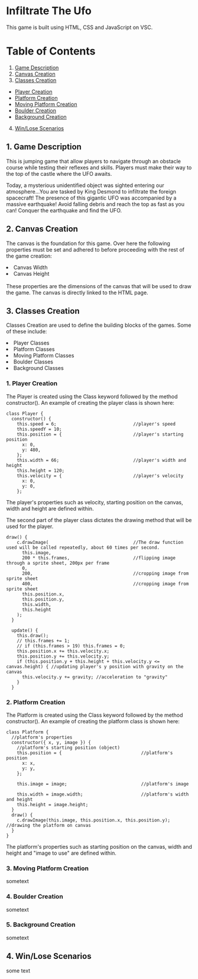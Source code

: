 # Infiltrate The Ufo
This game is built using HTML, CSS and JavaScript on VSC.
# Table of Contents

1. [ Game Description ](#desc)
2. [ Canvas Creation ](#canvas)
3. [ Classes Creation ](#classescreation)
* [Player Creation](#playercreation)
* [Platform Creation](#platformcreation)
* [Moving Platform Creation](#movingplatformcreation)
* [Boulder Creation](#bouldercreation)
* [Background Creation](#backgroundcreation)
4. [ Win/Lose Scenarios ](#scenarios)

<a name="desc"></a>
## 1. Game Description
This is jumping game that allow players to navigate through an obstacle course while testing their reflexes and skills. Players must make their way to the top of the castle where the UFO awaits.

Today, a mysterious unidentified object was sighted entering our atmosphere...You are tasked by King Desmond to infiltrate the foreign spacecraft! The presence of this gigantic UFO was accompanied by a massive earthquake! Avoid falling debris and reach the top as fast as you can! Conquer the earthquake and find the UFO.

<a name="canvas"></a>
## 2. Canvas Creation

The canvas is the foundation for this game. Over here the following properties must be set and adhered to before proceeding with the rest of the game creation:
<li>Canvas Width</li>
<li>Canvas Height</li>
<br>
These properties are the dimensions of the canvas that will be used to draw the game. The canvas is directly linked to the HTML page.


<a name="classescreation"></a>
## 3. Classes Creation
<p>Classes Creation are used to define the building blocks of the games. Some of these include:</p>
<li>Player Classes</li>
<li>Platform Classes</li>
<li>Moving Platform Classes</li>
<li>Boulder Classes</li>
<li>Background Classes</li>

<a name="playercreation"></a>
<h3>1. Player Creation</h3>
<p>The Player is created using the Class keyword followed by the method constructor(). An example of creating the player class is shown here:

```
class Player {
  constructor() {
    this.speed = 6;                             //player's speed
    this.speedY = 10;
    this.position = {                           //player's starting position
      x: 0,
      y: 480,
    };
    this.width = 66;                            //player's width and height
    this.height = 120;
    this.velocity = {                           //player's velocity
      x: 0,
      y: 0,
    };
```

<p>The player's properties such as velocity, starting position on the canvas, width and height are defined within.</p>

<p>The second part of the player class dictates the drawing method that will be used for the player.</p>

```
draw() {
    c.drawImage(                                //The draw function used will be called repeatedly, about 60 times per second.
      this.image,
      200 * this.frames,                        //flipping image through a sprite sheet, 200px per frame
      0,
      200,                                      //cropping image from sprite sheet
      400,                                      //cropping image from sprite sheet
      this.position.x,
      this.position.y,
      this.width,
      this.height
    );
  }

  update() {
    this.draw();                                
    // this.frames += 1;
    // if (this.frames > 19) this.frames = 0;
    this.position.x += this.velocity.x;
    this.position.y += this.velocity.y;
    if (this.position.y + this.height + this.velocity.y <= canvas.height) { //updating player's y position with gravity on the canvas
      this.velocity.y += gravity; //acceleration to "gravity"
    }
  }
  ```

<a name="platformcreation"></a>
<h3>2. Platform Creation</h3>

<p>The Platform is created using the Class keyword followed by the method constructor(). An example of creating the platform class is shown here:

```
class Platform {
  //platform's properties
  constructor({ x, y, image }) {
    //platform's starting position (object)
    this.position = {                              //platform's position
      x: x,
      y: y,
    };

    this.image = image;                            //platform's image

    this.width = image.width;                      //platform's width and height
    this.height = image.height;
  }
  draw() {
    c.drawImage(this.image, this.position.x, this.position.y);         //drawing the platform on canvas
  }
}
```

<p>The platform's properties such as starting position on the canvas, width and height and "image to use" are defined within.</p>


<a name="movingplatformcreation"></a>
<h3>3. Moving Platform Creation</h3>

sometext

<a name="bouldercreation"></a>
<h3>4. Boulder Creation</h3>

sometext

<a name="backgroundcreation"></a>
<h3>5. Background Creation</h3>

sometext


<a name="scenarios"></a>
## 4. Win/Lose Scenarios

some text
